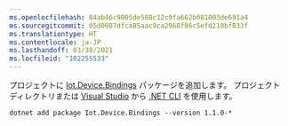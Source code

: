 ```yaml
---
ms.openlocfilehash: 84ab46c9005de588c12c9fa662b081003de691a4
ms.sourcegitcommit: 05d0087dfca85aac9ca2960f86c5efd218bf833f
ms.translationtype: HT
ms.contentlocale: ja-JP
ms.lasthandoff: 03/30/2021
ms.locfileid: "102255533"
---
```

プロジェクトに [Iot.Device.Bindings](https://www.nuget.org/packages/Iot.Device.Bindings/) パッケージを追加します。 プロジェクト ディレクトリまたは [Visual Studio](/nuget/consume-packages/install-use-packages-visual-studio) から [.NET CLI](../../core/tools/dotnet-add-package.md) を使用します。

```dotnetcli
dotnet add package Iot.Device.Bindings --version 1.1.0-*
```
